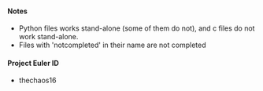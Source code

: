 #### Notes
- Python files works stand-alone (some of them do not), and c files do not work stand-alone.
- Files with 'notcompleted' in their name are not completed

#### Project Euler ID
- thechaos16
